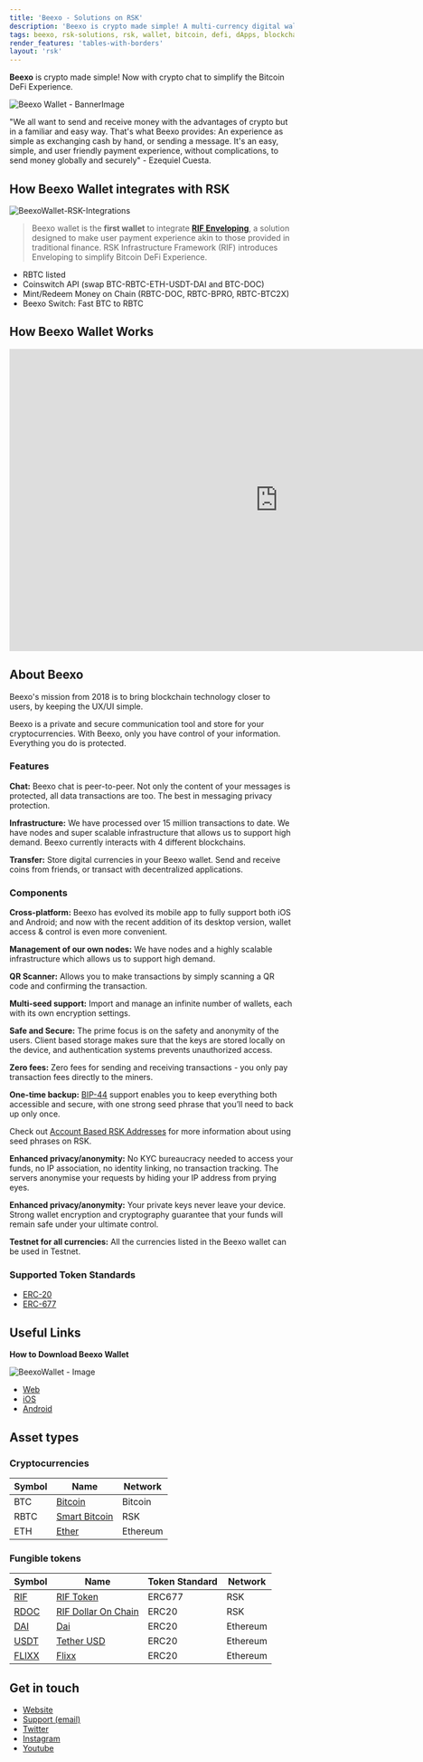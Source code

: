 ```yaml
---
title: 'Beexo - Solutions on RSK'
description: 'Beexo is crypto made simple! A multi-currency digital wallet connecting you with the crypto world.'
tags: beexo, rsk-solutions, rsk, wallet, bitcoin, defi, dApps, blockchain, cryptowallet
render_features: 'tables-with-borders'
layout: 'rsk'
---
```


**Beexo** is crypto made simple!
Now with crypto chat to simplify
the Bitcoin DeFi Experience.

![Beexo Wallet - BannerImage](/assets/img/solutions/BeexoWallet/Beexo_banner.jpg)

"We all want to send and receive money with the advantages of crypto but in a familiar and easy way.
That's what Beexo provides:
An experience as simple as exchanging cash by hand,
or sending a message.
It's an easy, simple,
and user friendly payment experience,
without complications,
to send money globally and securely" - Ezequiel Cuesta.

## How Beexo Wallet integrates with RSK

![BeexoWallet-RSK-Integrations](/assets/img/solutions/BeexoWallet/Beexo_diagram.jpg)

> Beexo wallet is the **first wallet** to integrate
> [**RIF Enveloping**](https://developers.rsk.co/rif/enveloping/),
> a solution designed to make user payment experience akin to those provided in traditional finance.
> RSK Infrastructure Framework (RIF) introduces Enveloping to simplify Bitcoin DeFi Experience.

- RBTC listed
- Coinswitch API (swap BTC-RBTC-ETH-USDT-DAI and BTC-DOC)
- Mint/Redeem Money on Chain (RBTC-DOC, RBTC-BPRO, RBTC-BTC2X)
- Beexo Switch: Fast BTC to RBTC

## How Beexo Wallet Works

<div class="video-container">
  <iframe width="949" height="534" src="https://youtube.com/embed/2SwmNNCtvlU" frameborder="0" allow="accelerometer; autoplay; encrypted-media; gyroscope; picture-in-picture" allowfullscreen></iframe>
</div>

## About Beexo
 
Beexo's mission from 2018 is to bring blockchain technology closer to users,
by keeping the UX/UI simple.
 
Beexo is a private and secure communication tool and store for your cryptocurrencies.
With Beexo, only you have control of your information.
Everything you do is protected. 

### Features
 
**Chat:**
Beexo chat is peer-to-peer.
Not only the content of your messages is protected,
all data transactions are too.
The best in messaging privacy protection.  
 
**Infrastructure:**
We have processed over 15 million transactions to date.
We have nodes and super scalable infrastructure that allows us to support high demand.
Beexo currently interacts with 4 different blockchains. 
 
**Transfer:**
Store digital currencies in your Beexo wallet.
Send and receive coins from friends,
or transact with decentralized applications. 

### Components
 
**Cross-platform:**
Beexo has evolved its mobile app to fully support both iOS and Android;
and now with the recent addition of its desktop version,
wallet access & control is even more convenient. 
 
**Management of our own nodes:**
We have nodes and a highly scalable infrastructure
which allows us to support high demand.
 
**QR Scanner:**
Allows you to make transactions by
simply scanning a QR code
and confirming the transaction.
 
**Multi-seed support:**
Import and manage an infinite number of wallets, each with its own encryption settings.
 
**Safe and Secure:**
The prime focus is on the safety and anonymity of the users.
Client based storage makes sure that
the keys are stored locally on the device,
and authentication systems prevents unauthorized access.
 
**Zero fees:**
Zero fees for sending and receiving transactions -
you only pay transaction fees directly to the miners. 
 
**One-time backup:**
[BIP-44](https://github.com/bitcoin/bips/blob/master/bip-0044.mediawiki "Multi-Account Hierarchy for Deterministic Wallets")
support enables you to keep everything both accessible and secure,
with one strong seed phrase that you’ll need to back up only once.

Check out [Account Based RSK Addresses](https://developers.rsk.co/rsk/architecture/account-based/)
for more information about using seed phrases on RSK.
 
**Enhanced privacy/anonymity:**
No KYC bureaucracy needed to access your funds,
no IP association,
no identity linking,
no transaction tracking.
The servers anonymise your requests
by hiding your IP address from prying eyes. 
 
**Enhanced privacy/anonymity:**
Your private keys never leave your device.
Strong wallet encryption and cryptography
guarantee that your funds will remain safe under your ultimate control.
 
**Testnet for all currencies:** 
All the currencies listed in the Beexo wallet
can be used in Testnet. 

### Supported Token Standards

- [ERC-20](https://github.com/ethereum/EIPs/issues/20)
- [ERC-677](https://github.com/ethereum/EIPs/issues/677)

## Useful Links

**How to Download Beexo Wallet**

![BeexoWallet - Image](/assets/img/solutions/BeexoWallet/Beexo_download.jpg)

- [Web](https://app.beexo.com)
- [iOS](https://apps.apple.com/ar/app/beexo-wallet/id1533311061)
- [Android](https://play.google.com/store/apps/details?id=com.beexo)
 
## Asset types

### Cryptocurrencies

| Symbol | Name | Network |
| --- | --- | --- |
| BTC | [Bitcoin](https://bitcoin.org/bitcoin.pdf) | Bitcoin |
| RBTC | [Smart Bitcoin](https://developers.rsk.co/rsk/rbtc/) | RSK |
| ETH | [Ether](https://ethereum.org/en/eth/) | Ethereum |

### Fungible tokens

| Symbol | Name | Token Standard | Network |
| --- | --- | --- | --- |
| [RIF](https://explorer.rsk.co/address/0x2acc95758f8b5f583470ba265eb685a8f45fc9d5) | [RIF Token](https://developers.rsk.co/rif/token/) | ERC677 | RSK |
| [RDOC](https://explorer.rsk.co/address/0x2d919f19d4892381d58edebeca66d5642cef1a1f) | [RIF Dollar On Chain](https://moneyonchain.com/rif-dollar/) | ERC20 | RSK |
| [DAI](https://etherscan.io/token/0x6b175474e89094c44da98b954eedeac495271d0f) | [Dai](https://makerdao.com/ ) | ERC20 | Ethereum |
| [USDT](https://etherscan.io/token/0xdac17f958d2ee523a2206206994597c13d831ec7) | [Tether USD](https://tether.to/)  | ERC20 | Ethereum |
| [FLIXX](https://etherscan.io/token/0xf04a8ac553fcedb5ba99a64799155826c136b0be) | [Flixx](https://flixxo.com/) | ERC20 | Ethereum |

## Get in touch

- [Website](https://beexo.com/)
- [Support (email)](mailto:support@beexo.com)
- [Twitter](https://twitter.com/hellobeexo)
- [Instagram](https://www.instagram.com/hellobeexo/)
- [Youtube](https://www.youtube.com/channel/UCZLX9nsh0ifhBNwXc6ziLgg)
